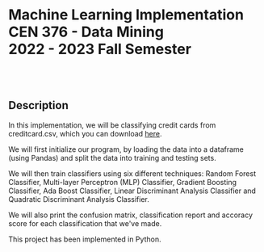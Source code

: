 <h1> Machine Learning Implementation CEN 376 - Data Mining<br/>2022 - 2023 Fall Semester</h1><br/><br/>



<h2> Description </h2>
In this implementation, we will be classifying credit cards from creditcard.csv, which you can download <a href="https://1drv.ms/u/s!AvdBsrSZ6YEmgQwa4ID3EdIP9XXV?e=rV9yAp">here</a>.

We will first initialize our program, by loading the data into a dataframe (using Pandas) and split the data into training and testing sets.

We will then train classifiers using six different techniques: Random Forest Classifier, Multi-layer Perceptron (MLP) Classifier, Gradient Boosting Classifier, Ada Boost Classifier, Linear Discriminant Analysis Classifier and Quadratic Discriminant Analysis Classifier.

We will also print the confusion matrix, classification report and accoracy score for each classification that we've made.</br>

This project has been implemented in Python.<br/>
